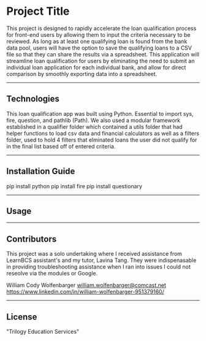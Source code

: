 # Project Title

This project is designed to rapidly accelerate the loan qualification process for front-end users by allowing them to input the criteria necessary to be reviewed. As long as at least one qualifying loan is found from the bank data pool, users will have the option to save the qualifying loans to a CSV file so that they can share the results via a spreadsheet. This application will streamline loan qualification for users by eliminating the need to submit an individual loan application for each individual bank, and allow for direct comparison by smoothly exporting data into a spreadsheet.


---

## Technologies

This loan qualification app was built using Python. Essential to import sys, fire, question, and pathlib (Path). We also used a modular framework established in a qualifier folder which contained a utils folder that had helper functions to load csv data and financial calculators as well as a filters folder, used to hold 4 filters that elminated loans the user did not qualify for in the final list based off of entered criteria. 

---

## Installation Guide
pip install python
pip install fire
pip install questionary


---

## Usage


---

## Contributors

This project was a solo undertaking where I received assistance from LearnBCS assistant's and my tutor, Lavina Tang. They were indispenasable in providing troubleshooting assistance when I ran into issues I could not reseolve via the modules or Google. 

William Cody Wolfenbarger
william.wolfenbarger@comcast.net
https://www.linkedin.com/in/william-wolfenbarger-951379160/


---

## License
"Trilogy Education Services" 